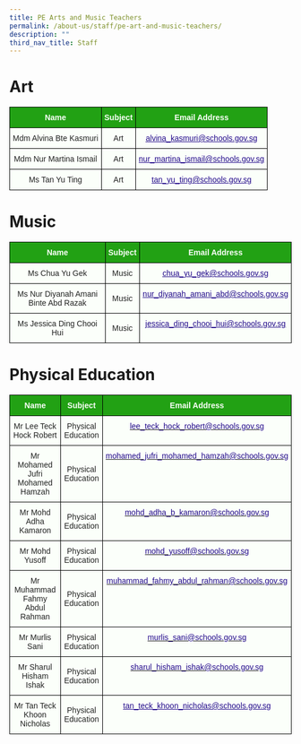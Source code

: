 ```yaml
---
title: PE Arts and Music Teachers
permalink: /about-us/staff/pe-art-and-music-teachers/
description: ""
third_nav_title: Staff
---
```

Art
===

<style type="text/css">
.tg  {border-collapse:collapse;border-spacing:0;}
.tg td{border-color:black;border-style:solid;border-width:1px;font-family:Arial, sans-serif;font-size:14px;
  overflow:hidden;padding:10px 5px;word-break:normal;}
.tg th{border-color:black;border-style:solid;border-width:1px;font-family:Arial, sans-serif;font-size:14px;
  font-weight:normal;overflow:hidden;padding:10px 5px;word-break:normal;}
.tg .tg-1h0n{background-color:#22A114;color:#FBFFFA;font-weight:bold;text-align:center;vertical-align:top}
.tg .tg-fskk{background-color:#FBFFFA;color:#21088A;font-weight:bold;text-align:center;text-decoration:underline;vertical-align:top}
.tg .tg-s6uv{background-color:#FBFFFA;color:#222;text-align:center;vertical-align:middle}
</style>
<table class="tg">
<thead>
  <tr>
    <th class="tg-1h0n">Name</th>
    <th class="tg-1h0n">Subject</th>
    <th class="tg-1h0n">Email Address</th>
  </tr>
</thead>
<tbody>
  <tr>
    <td class="tg-s6uv"><span style="color:#222;background-color:#FBFFFA">Mdm Alvina Bte Kasmuri</span><br></td>
    <td class="tg-s6uv"><span style="color:#222;background-color:#FBFFFA">Art</span><br></td>
    <td class="tg-fskk"><a href="mailto:alvina_kasmuri@schools.gov.sg"><span style="font-weight:500;text-decoration:underline;color:#21088A">alvina_kasmuri@schools.gov.sg</span></a><br></td>
  </tr>
  <tr>
    <td class="tg-s6uv"><span style="color:#222;background-color:#FBFFFA">Mdm Nur Martina Ismail</span><br></td>
    <td class="tg-s6uv"><span style="color:#222;background-color:#FBFFFA">Art</span><br></td>
    <td class="tg-fskk"><a href="mailto:nur_martina_ismail@schools.gov.sg"><span style="font-weight:500;text-decoration:underline;color:#21088A">nur_martina_ismail@schools.gov.sg</span></a><br></td>
  </tr>
  <tr>
    <td class="tg-s6uv"><span style="color:#222;background-color:#FBFFFA"> Ms Tan Yu Ting</span></td>
    <td class="tg-s6uv"><span style="color:#222;background-color:#FBFFFA">Art</span></td>
    <td class="tg-s6uv"><span style="color:#222;background-color:#FBFFFA"> </span><a href="mailto:tan_yu_ting@schools.gov.sg"><span style="font-weight:500;text-decoration:underline;color:#21088A">tan_yu_ting@schools.gov.sg</span></a></td>
  </tr>
</tbody>
</table>

Music
=====

<style type="text/css">
.tg  {border-collapse:collapse;border-spacing:0;}
.tg td{border-color:black;border-style:solid;border-width:1px;font-family:Arial, sans-serif;font-size:14px;
  overflow:hidden;padding:10px 5px;word-break:normal;}
.tg th{border-color:black;border-style:solid;border-width:1px;font-family:Arial, sans-serif;font-size:14px;
  font-weight:normal;overflow:hidden;padding:10px 5px;word-break:normal;}
.tg .tg-1h0n{background-color:#22A114;color:#FBFFFA;font-weight:bold;text-align:center;vertical-align:top}
.tg .tg-fskk{background-color:#FBFFFA;color:#21088A;font-weight:bold;text-align:center;text-decoration:underline;vertical-align:top}
.tg .tg-s6uv{background-color:#FBFFFA;color:#222;text-align:center;vertical-align:middle}
</style>
<table class="tg">
<thead>
  <tr>
    <th class="tg-1h0n">Name</th>
    <th class="tg-1h0n">Subject</th>
    <th class="tg-1h0n">Email Address</th>
  </tr>
</thead>
<tbody>
  <tr>
    <td class="tg-s6uv"><span style="color:#222;background-color:#FBFFFA">Ms Chua Yu Gek</span><br></td>
    <td class="tg-s6uv"><span style="color:#222;background-color:#FBFFFA">Music</span><br></td>
    <td class="tg-fskk"><a href="mailto:chua_yu_gek@schools.gov.sg"><span style="font-weight:500;text-decoration:underline;color:#21088A">chua_yu_gek@schools.gov.sg</span></a><br></td>
  </tr>
  <tr>
    <td class="tg-s6uv"><span style="color:#222;background-color:#FBFFFA">Ms Nur Diyanah Amani Binte Abd Razak</span></td>
    <td class="tg-s6uv"><span style="color:#222;background-color:#FBFFFA">Music</span></td>
    <td class="tg-fskk"><a href="mailto:nur_diyanah_amani_abd@schools.gov.sg"><span style="font-weight:500;text-decoration:underline;color:#21088A">nur_diyanah_amani_abd@schools.gov.sg</span></a></td>
  </tr>
  <tr>
    <td class="tg-s6uv"><span style="color:#222;background-color:#FBFFFA">Ms Jessica Ding Chooi Hui</span><br></td>
    <td class="tg-s6uv"><span style="color:#222;background-color:#FBFFFA">Music</span></td>
    <td class="tg-fskk"><a href="mailto:jessica_ding_chooi_hui@schools.gov.sg"><span style="font-weight:500;text-decoration:underline;color:#21088A">jessica_ding_chooi_hui@schools.gov.sg</span></a></td>
  </tr>
</tbody>
</table>

Physical Education
==================

<style type="text/css">
.tg  {border-collapse:collapse;border-spacing:0;}
.tg td{border-color:black;border-style:solid;border-width:1px;font-family:Arial, sans-serif;font-size:14px;
  overflow:hidden;padding:10px 5px;word-break:normal;}
.tg th{border-color:black;border-style:solid;border-width:1px;font-family:Arial, sans-serif;font-size:14px;
  font-weight:normal;overflow:hidden;padding:10px 5px;word-break:normal;}
.tg .tg-1h0n{background-color:#22A114;color:#FBFFFA;font-weight:bold;text-align:center;vertical-align:top}
.tg .tg-fskk{background-color:#FBFFFA;color:#21088A;font-weight:bold;text-align:center;text-decoration:underline;vertical-align:top}
.tg .tg-lb3e{background-color:#FBFFFA;color:#21088A;font-weight:bold;text-align:center;vertical-align:top}
.tg .tg-s6uv{background-color:#FBFFFA;color:#222;text-align:center;vertical-align:middle}
</style>
<table class="tg">
<thead>
  <tr>
    <th class="tg-1h0n">Name</th>
    <th class="tg-1h0n">Subject</th>
    <th class="tg-1h0n">Email Address</th>
  </tr>
</thead>
<tbody>
  <tr>
    <td class="tg-s6uv"><span style="color:#222;background-color:#FBFFFA">Mr Lee Teck Hock Robert</span></td>
    <td class="tg-s6uv"><span style="color:#222;background-color:#FBFFFA"> Physical Education</span></td>
    <td class="tg-lb3e"><a href="mailto:lee_teck_hock_robert@schools.gov.sg"><span style="font-weight:500;text-decoration:none;color:#21088A">lee_teck_hock_robert@schools.gov.sg</span></a></td>
  </tr>
  <tr>
    <td class="tg-s6uv"><span style="color:#222;background-color:#FBFFFA">Mr Mohamed Jufri Mohamed Hamzah</span></td>
    <td class="tg-s6uv"><span style="color:#222;background-color:#FBFFFA">Physical Education</span><br></td>
    <td class="tg-lb3e"><a href="mailto:mohamed_jufri_mohamed_hamzah@schools.gov.sg"><span style="font-weight:500;text-decoration:none;color:#21088A">mohamed_jufri_mohamed_hamzah@schools.gov.sg</span></a></td>
  </tr>
  <tr>
    <td class="tg-s6uv"><span style="color:#222;background-color:#FBFFFA">Mr Mohd Adha Kamaron</span></td>
    <td class="tg-s6uv"><span style="color:#222;background-color:#FBFFFA">Physical Education</span><br></td>
    <td class="tg-lb3e"><a href="mailto:mohd_adha_b_kamaron@schools.gov.sg"><span style="font-weight:500;text-decoration:none;color:#21088A">mohd_adha_b_kamaron@schools.gov.sg</span></a></td>
  </tr>
  <tr>
    <td class="tg-s6uv"><span style="color:#222;background-color:#FBFFFA">Mr Mohd Yusoff</span><br></td>
    <td class="tg-s6uv"><span style="color:#222;background-color:#FBFFFA">Physical Education</span><br></td>
    <td class="tg-lb3e"><a href="mailto:mohd_yusoff@schools.gov.sg"><span style="font-weight:500;text-decoration:none;color:#21088A">mohd_yusoff@schools.gov.sg</span></a><br></td>
  </tr>
  <tr>
    <td class="tg-s6uv"><span style="color:#222;background-color:#FBFFFA">Mr Muhammad Fahmy Abdul Rahman</span><br></td>
    <td class="tg-s6uv"><span style="color:#222;background-color:#FBFFFA">Physical Education</span><br></td>
    <td class="tg-lb3e"><a href="mailto:muhammad_fahmy_abdul_rahman@schools.gov.sg"><span style="font-weight:500;text-decoration:none;color:#21088A">muhammad_fahmy_abdul_rahman@schools.gov.sg</span></a><br></td>
  </tr>
  <tr>
    <td class="tg-s6uv"><span style="color:#222;background-color:#FBFFFA">Mr Murlis Sani</span><br></td>
    <td class="tg-s6uv"><span style="color:#222;background-color:#FBFFFA">Physical Education</span><br></td>
    <td class="tg-lb3e"><a href="mailto:murlis_sani@schools.gov.sg"><span style="font-weight:500;text-decoration:none;color:#21088A">murlis_sani@schools.gov.sg</span></a><br></td>
  </tr>
  <tr>
    <td class="tg-s6uv"><span style="color:#222;background-color:#FBFFFA">Mr Sharul Hisham Ishak</span><br></td>
    <td class="tg-s6uv"><span style="color:#222;background-color:#FBFFFA">Physical Education</span><br></td>
    <td class="tg-lb3e"><a href="mailto:sharul_hisham_ishak@schools.gov.sg"><span style="font-weight:500;text-decoration:none;color:#21088A">sharul_hisham_ishak@schools.gov.sg</span></a><br></td>
  </tr>
  <tr>
    <td class="tg-s6uv"><span style="color:#222;background-color:#FBFFFA">Mr Tan Teck Khoon Nicholas</span><br></td>
    <td class="tg-s6uv"><span style="color:#222;background-color:#FBFFFA">Physical Education</span><br></td>
    <td class="tg-fskk"><a href="mailto:tan_teck_khoon_nicholas@schools.gov.sg"><span style="font-weight:500;text-decoration:underline;color:#21088A">tan_teck_khoon_nicholas@schools.gov.sg</span></a></td>
  </tr>
</tbody>
</table>